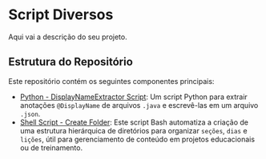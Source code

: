 # Script Diversos

Aqui vai a descrição do seu projeto.

## Estrutura do Repositório

Este repositório contém os seguintes componentes principais:

- [Python - DisplayNameExtractor Script](./sub-README.md): Um script Python para extrair anotações `@DisplayName` de arquivos `.java` e escrevê-las em um arquivo `.json`.
- [Shell Script - Create Folder](./sub-README1.md): Este script Bash automatiza a criação de uma estrutura hierárquica de diretórios para organizar `seções`, `dias` e `lições`, útil para gerenciamento de conteúdo em projetos educacionais ou de treinamento.

<!-- Por favor, veja o [README](./sub-README.md) no diretório do script `DisplayNameExtractor` para mais detalhes. -->

